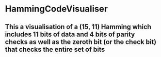 # HammingCodeVisualiser

<h2>This a visualisation of a (15, 11) Hamming which includes 11 bits of data
and 4 bits of parity checks as well as the zeroth bit (or the check bit) that 
checks the entire set of bits</h2>

